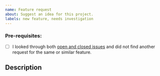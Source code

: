 ```yaml
---
name: Feature request
about: Suggest an idea for this project.
labels: new feature, needs investigation
---
```


### Pre-requisites:
- [ ] I looked through both [open and closed issues](../issues?utf8=✓&q=is%3Aissue) and did not find another request for the same or similar feature.

## Description
<!-- A clear and concise description of what you want to happen. Consider user story format. -->
